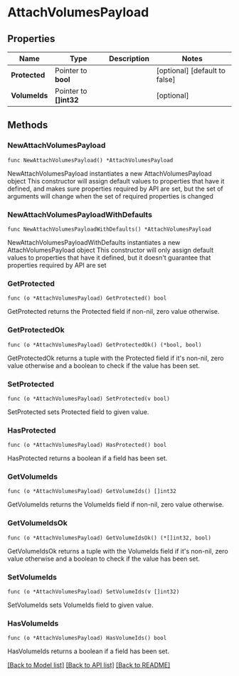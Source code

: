 # AttachVolumesPayload

## Properties

Name | Type | Description | Notes
------------ | ------------- | ------------- | -------------
**Protected** | Pointer to **bool** |  | [optional] [default to false]
**VolumeIds** | Pointer to **[]int32** |  | [optional] 

## Methods

### NewAttachVolumesPayload

`func NewAttachVolumesPayload() *AttachVolumesPayload`

NewAttachVolumesPayload instantiates a new AttachVolumesPayload object
This constructor will assign default values to properties that have it defined,
and makes sure properties required by API are set, but the set of arguments
will change when the set of required properties is changed

### NewAttachVolumesPayloadWithDefaults

`func NewAttachVolumesPayloadWithDefaults() *AttachVolumesPayload`

NewAttachVolumesPayloadWithDefaults instantiates a new AttachVolumesPayload object
This constructor will only assign default values to properties that have it defined,
but it doesn't guarantee that properties required by API are set

### GetProtected

`func (o *AttachVolumesPayload) GetProtected() bool`

GetProtected returns the Protected field if non-nil, zero value otherwise.

### GetProtectedOk

`func (o *AttachVolumesPayload) GetProtectedOk() (*bool, bool)`

GetProtectedOk returns a tuple with the Protected field if it's non-nil, zero value otherwise
and a boolean to check if the value has been set.

### SetProtected

`func (o *AttachVolumesPayload) SetProtected(v bool)`

SetProtected sets Protected field to given value.

### HasProtected

`func (o *AttachVolumesPayload) HasProtected() bool`

HasProtected returns a boolean if a field has been set.

### GetVolumeIds

`func (o *AttachVolumesPayload) GetVolumeIds() []int32`

GetVolumeIds returns the VolumeIds field if non-nil, zero value otherwise.

### GetVolumeIdsOk

`func (o *AttachVolumesPayload) GetVolumeIdsOk() (*[]int32, bool)`

GetVolumeIdsOk returns a tuple with the VolumeIds field if it's non-nil, zero value otherwise
and a boolean to check if the value has been set.

### SetVolumeIds

`func (o *AttachVolumesPayload) SetVolumeIds(v []int32)`

SetVolumeIds sets VolumeIds field to given value.

### HasVolumeIds

`func (o *AttachVolumesPayload) HasVolumeIds() bool`

HasVolumeIds returns a boolean if a field has been set.


[[Back to Model list]](../README.md#documentation-for-models) [[Back to API list]](../README.md#documentation-for-api-endpoints) [[Back to README]](../README.md)


